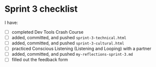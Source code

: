 # Sprint 3 checklist

I have:
- [ ] completed Dev Tools Crash Course
- [ ] added, committed, and pushed `sprint-3-technical.html` 
- [ ] added, committed, and pushed `sprint-3-cultural.html` 
- [ ] practiced Conscious Listening (Listening and Looping) with a partner
- [ ] added, committed, and pushed `my-reflections-sprint-3.md`
- [ ] filled out the feedback form
